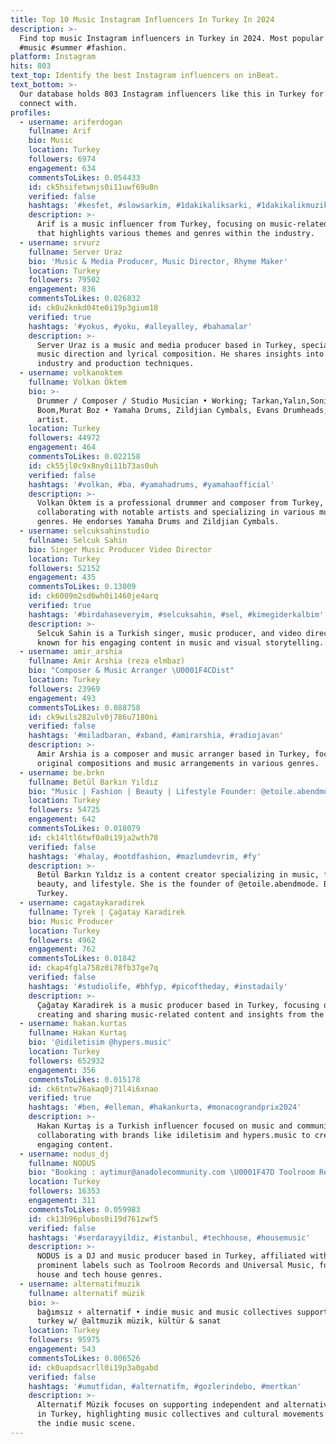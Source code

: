 ```yaml
---
title: Top 10 Music Instagram Influencers In Turkey In 2024
description: >-
  Find top music Instagram influencers in Turkey in 2024. Most popular hashtags:
  #music #summer #fashion.
platform: Instagram
hits: 803
text_top: Identify the best Instagram influencers on inBeat.
text_bottom: >-
  Our database holds 803 Instagram influencers like this in Turkey for you to
  connect with.
profiles:
  - username: ariferdogan
    fullname: Arif
    bio: Music
    location: Turkey
    followers: 6974
    engagement: 634
    commentsToLikes: 0.054433
    id: ck5hsifetwnjs0i11uwf69u8n
    verified: false
    hashtags: '#kesfet, #slowsarkim, #1dakikaliksarki, #1dakikalikmuzik'
    description: >-
      Arif is a music influencer from Turkey, focusing on music-related content
      that highlights various themes and genres within the industry.
  - username: srvurz
    fullname: Server Uraz
    bio: 'Music & Media Producer, Music Director, Rhyme Maker'
    location: Turkey
    followers: 79502
    engagement: 836
    commentsToLikes: 0.026832
    id: ck0u2knkd04te0i19p3gium18
    verified: true
    hashtags: '#yokus, #yoku, #alleyalley, #bahamalar'
    description: >-
      Server Uraz is a music and media producer based in Turkey, specializing in
      music direction and lyrical composition. He shares insights into the music
      industry and production techniques.
  - username: volkanoktem
    fullname: Volkan Öktem
    bio: >-
      Drummer / Composer / Studio Musician • Working; Tarkan,Yalın,Sonic
      Boom,Murat Boz • Yamaha Drums, Zildjian Cymbals, Evans Drumheads, Okecajon
      artist.
    location: Turkey
    followers: 44972
    engagement: 464
    commentsToLikes: 0.022158
    id: ck55jl0c9x8ny0i11b73as0uh
    verified: false
    hashtags: '#volkan, #ba, #yamahadrums, #yamahaofficial'
    description: >-
      Volkan Öktem is a professional drummer and composer from Turkey,
      collaborating with notable artists and specializing in various music
      genres. He endorses Yamaha Drums and Zildjian Cymbals.
  - username: selcuksahinstudio
    fullname: Selcuk Sahin
    bio: Singer Music Producer Video Director
    location: Turkey
    followers: 52152
    engagement: 435
    commentsToLikes: 0.13009
    id: ck6009m2sd6wh0i1460je4arq
    verified: true
    hashtags: '#birdahaseveryim, #selcuksahin, #sel, #kimegiderkalbim'
    description: >-
      Selcuk Sahin is a Turkish singer, music producer, and video director,
      known for his engaging content in music and visual storytelling.
  - username: amir_arshia
    fullname: Amir Arshia (reza elmbaz)
    bio: "Composer & Music Arranger \U0001F4CDist"
    location: Turkey
    followers: 23969
    engagement: 493
    commentsToLikes: 0.088758
    id: ck9wils282ulv0j786u7180ni
    verified: false
    hashtags: '#miladbaran, #xband, #amirarshia, #radiojavan'
    description: >-
      Amir Arshia is a composer and music arranger based in Turkey, focusing on
      original compositions and music arrangements in various genres.
  - username: be.brkn
    fullname: Betül Barkın Yıldız
    bio: "Music | Fashion | Beauty | Lifestyle Founder: @etoile.abendmode \U0001F3B5 Menajerlik S. Karadeniz: +49 173 8804762"
    location: Turkey
    followers: 54725
    engagement: 642
    commentsToLikes: 0.018079
    id: ck14ltl6twf0a0i19ja2wth78
    verified: false
    hashtags: '#halay, #ootdfashion, #mazlumdevrim, #fy'
    description: >-
      Betül Barkın Yıldız is a content creator specializing in music, fashion,
      beauty, and lifestyle. She is the founder of @etoile.abendmode. Based in
      Turkey.
  - username: cagataykaradirek
    fullname: Tyrek | Çağatay Karadirek
    bio: Music Producer
    location: Turkey
    followers: 4962
    engagement: 762
    commentsToLikes: 0.01842
    id: ckap4fgla758z0i78fb37ge7q
    verified: false
    hashtags: '#studiolife, #bhfyp, #picoftheday, #instadaily'
    description: >-
      Çağatay Karadirek is a music producer based in Turkey, focusing on
      creating and sharing music-related content and insights from the studio.
  - username: hakan.kurtas
    fullname: Hakan Kurtaş
    bio: '@idiletisim @hypers.music'
    location: Turkey
    followers: 652932
    engagement: 356
    commentsToLikes: 0.015178
    id: ck6tntw76akaq0j71l4i6xnao
    verified: true
    hashtags: '#ben, #elleman, #hakankurta, #monacograndprix2024'
    description: >-
      Hakan Kurtaş is a Turkish influencer focused on music and communication,
      collaborating with brands like idiletisim and hypers.music to create
      engaging content.
  - username: nodus_dj
    fullname: NODUS
    bio: "Booking : aytimur@anadolecommunity.com \U0001F47D Toolroom Records | Hotl Records | Universal Music | Sony Music | | La Factoria | Houseyounite"
    location: Turkey
    followers: 16353
    engagement: 311
    commentsToLikes: 0.059983
    id: ck13b96plubos0i19d761zwf5
    verified: false
    hashtags: '#serdarayyildiz, #istanbul, #techhouse, #housemusic'
    description: >-
      NODUS is a DJ and music producer based in Turkey, affiliated with
      prominent labels such as Toolroom Records and Universal Music, focusing on
      house and tech house genres.
  - username: alternatifmuzik
    fullname: alternatif müzik
    bio: >-
      bağımsız ⚡ alternatif • indie music and music collectives supporter in
      turkey w/ @altmuzik müzik, kültür & sanat
    location: Turkey
    followers: 95975
    engagement: 543
    commentsToLikes: 0.006526
    id: ck0uapdsacrll0i19p3a0gabd
    verified: false
    hashtags: '#umutfidan, #alternatifm, #gozlerindebo, #mertkan'
    description: >-
      Alternatif Müzik focuses on supporting independent and alternative music
      in Turkey, highlighting music collectives and cultural movements within
      the indie music scene.
---
```


